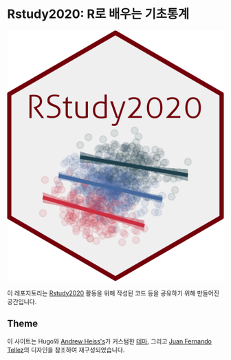 # Rstudy2020: R로 배우는 기초통계

![](static/images/Rstat.png)


이 레포지토리는 [Rstudy2020](https://rstudy2020.netlify.app) 활동을 위해 작성된 코드 등을 공유하기 위해 만들어진 공간입니다. 

## Theme

이 사이트는 Hugo와 [Andrew Heiss's](https://andrewheiss.com)가 커스텀한 [테마](https://github.com/andrewheiss/ath-tufte-hugo_18-19), 그리고 [Juan Fernando Tellez](https://juanftellez.com/)의 디자인을 참조하여 재구성되었습니다.
